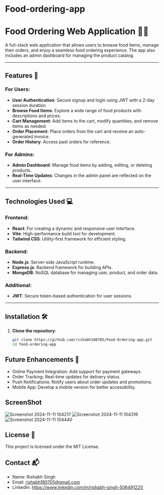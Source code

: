 ﻿# Food-ordering-app
 # Food Ordering Web Application 🍔📱

A full-stack web application that allows users to browse food items, manage their orders, and enjoy a seamless food ordering experience. The app also includes an admin dashboard for managing the product catalog.

---

## Features 🎉

### For Users:
- **User Authentication**: Secure signup and login using JWT with a 2-day session duration.
- **Browse Food Items**: Explore a wide range of food products with descriptions and prices.
- **Cart Management**: Add items to the cart, modify quantities, and remove items as needed.
- **Order Placement**: Place orders from the cart and receive an auto-generated invoice.
- **Order History**: Access past orders for reference.

### For Admins:
- **Admin Dashboard**: Manage food items by adding, editing, or deleting products.
- **Real-Time Updates**: Changes in the admin panel are reflected on the user interface.

---

## Technologies Used 💻

### Frontend:
- **React**: For creating a dynamic and responsive user interface.
- **Vite**: High-performance build tool for development.
- **Tailwind CSS**: Utility-first framework for efficient styling.

### Backend:
- **Node.js**: Server-side JavaScript runtime.
- **Express.js**: Backend framework for building APIs.
- **MongoDB**: NoSQL database for managing user, product, and order data.

### Additional:
- **JWT**: Secure token-based authentication for user sessions.

---

## Installation 🛠️

1. **Clone the repository**:
   ```bash
   git clone https://github.com/rishabh180705/Food-Ordering-app.git
   cd food-ordering-app
   
## Future Enhancements 🔮
- Online Payment Integration: Add support for payment gateways.
- Order Tracking: Real-time updates for delivery status.
- Push Notifications: Notify users about order updates and promotions.
- Mobile App: Develop a mobile version for better accessibility.

## ScreenShot
![Screenshot 2024-11-11 104217](https://github.com/user-attachments/assets/37db96a9-154f-4988-9eef-7c7e4e23617e)
![Screenshot 2024-11-11 104319](https://github.com/user-attachments/assets/efed9e32-ff34-49a6-afc4-95fc0af8ad81)
![Screenshot 2024-11-11 104440](https://github.com/user-attachments/assets/c76614e7-2049-458c-9522-af48ea04c47d)

## License 📜
This project is licensed under the MIT License.

## Contact 📬
- Name: Rishabh Singh
- Email: rishabh180705@gmail.com
- LinkedIn: https://www.linkedin.com/in/rishabh-singh-506491221/








